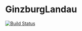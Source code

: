 # GinzburgLandau

[![Build Status](https://travis-ci.org/pjabardo/GinzburgLandau.jl.svg?branch=master)](https://travis-ci.org/pjabardo/GinzburgLandau.jl)
